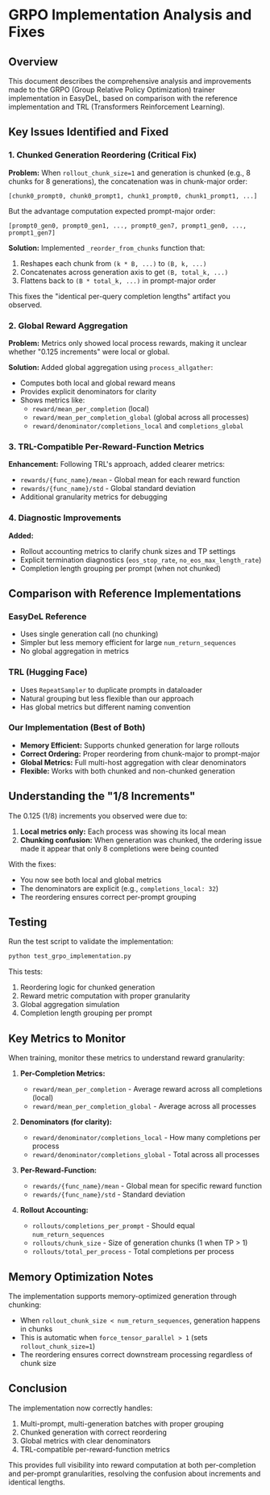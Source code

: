 # GRPO Implementation Analysis and Fixes

## Overview
This document describes the comprehensive analysis and improvements made to the GRPO (Group Relative Policy Optimization) trainer implementation in EasyDeL, based on comparison with the reference implementation and TRL (Transformers Reinforcement Learning).

## Key Issues Identified and Fixed

### 1. Chunked Generation Reordering (Critical Fix)
**Problem:** When `rollout_chunk_size=1` and generation is chunked (e.g., 8 chunks for 8 generations), the concatenation was in chunk-major order:
```
[chunk0_prompt0, chunk0_prompt1, chunk1_prompt0, chunk1_prompt1, ...]
```

But the advantage computation expected prompt-major order:
```
[prompt0_gen0, prompt0_gen1, ..., prompt0_gen7, prompt1_gen0, ..., prompt1_gen7]
```

**Solution:** Implemented `_reorder_from_chunks` function that:
1. Reshapes each chunk from `(k * B, ...)` to `(B, k, ...)`
2. Concatenates across generation axis to get `(B, total_k, ...)`
3. Flattens back to `(B * total_k, ...)` in prompt-major order

This fixes the "identical per-query completion lengths" artifact you observed.

### 2. Global Reward Aggregation
**Problem:** Metrics only showed local process rewards, making it unclear whether "0.125 increments" were local or global.

**Solution:** Added global aggregation using `process_allgather`:
- Computes both local and global reward means
- Provides explicit denominators for clarity
- Shows metrics like:
  - `reward/mean_per_completion` (local)
  - `reward/mean_per_completion_global` (global across all processes)
  - `reward/denominator/completions_local` and `completions_global`

### 3. TRL-Compatible Per-Reward-Function Metrics
**Enhancement:** Following TRL's approach, added clearer metrics:
- `rewards/{func_name}/mean` - Global mean for each reward function
- `rewards/{func_name}/std` - Global standard deviation
- Additional granularity metrics for debugging

### 4. Diagnostic Improvements
**Added:**
- Rollout accounting metrics to clarify chunk sizes and TP settings
- Explicit termination diagnostics (`eos_stop_rate`, `no_eos_max_length_rate`)
- Completion length grouping per prompt (when not chunked)

## Comparison with Reference Implementations

### EasyDeL Reference
- Uses single generation call (no chunking)
- Simpler but less memory efficient for large `num_return_sequences`
- No global aggregation in metrics

### TRL (Hugging Face)
- Uses `RepeatSampler` to duplicate prompts in dataloader
- Natural grouping but less flexible than our approach
- Has global metrics but different naming convention

### Our Implementation (Best of Both)
- **Memory Efficient:** Supports chunked generation for large rollouts
- **Correct Ordering:** Proper reordering from chunk-major to prompt-major
- **Global Metrics:** Full multi-host aggregation with clear denominators
- **Flexible:** Works with both chunked and non-chunked generation

## Understanding the "1/8 Increments"

The 0.125 (1/8) increments you observed were due to:
1. **Local metrics only:** Each process was showing its local mean
2. **Chunking confusion:** When generation was chunked, the ordering issue made it appear that only 8 completions were being counted

With the fixes:
- You now see both local and global metrics
- The denominators are explicit (e.g., `completions_local: 32`)
- The reordering ensures correct per-prompt grouping

## Testing

Run the test script to validate the implementation:
```bash
python test_grpo_implementation.py
```

This tests:
1. Reordering logic for chunked generation
2. Reward metric computation with proper granularity
3. Global aggregation simulation
4. Completion length grouping per prompt

## Key Metrics to Monitor

When training, monitor these metrics to understand reward granularity:

1. **Per-Completion Metrics:**
   - `reward/mean_per_completion` - Average reward across all completions (local)
   - `reward/mean_per_completion_global` - Average across all processes

2. **Denominators (for clarity):**
   - `reward/denominator/completions_local` - How many completions per process
   - `reward/denominator/completions_global` - Total across all processes

3. **Per-Reward-Function:**
   - `rewards/{func_name}/mean` - Global mean for specific reward function
   - `rewards/{func_name}/std` - Standard deviation

4. **Rollout Accounting:**
   - `rollouts/completions_per_prompt` - Should equal `num_return_sequences`
   - `rollouts/chunk_size` - Size of generation chunks (1 when TP > 1)
   - `rollouts/total_per_process` - Total completions per process

## Memory Optimization Notes

The implementation supports memory-optimized generation through chunking:
- When `rollout_chunk_size < num_return_sequences`, generation happens in chunks
- This is automatic when `force_tensor_parallel > 1` (sets `rollout_chunk_size=1`)
- The reordering ensures correct downstream processing regardless of chunk size

## Conclusion

The implementation now correctly handles:
1. Multi-prompt, multi-generation batches with proper grouping
2. Chunked generation with correct reordering
3. Global metrics with clear denominators
4. TRL-compatible per-reward-function metrics

This provides full visibility into reward computation at both per-completion and per-prompt granularities, resolving the confusion about increments and identical lengths.

